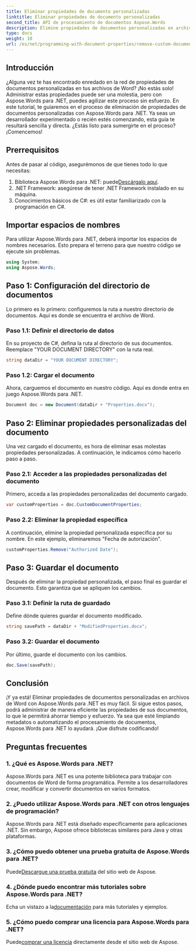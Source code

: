 ```yaml
---
title: Eliminar propiedades de documento personalizadas
linktitle: Eliminar propiedades de documento personalizadas
second_title: API de procesamiento de documentos Aspose.Words
description: Elimine propiedades de documentos personalizadas en archivos de Word con Aspose.Words para .NET. Siga nuestra guía paso a paso para obtener una solución rápida y sencilla. Perfecto para desarrolladores.
type: docs
weight: 10
url: /es/net/programming-with-document-properties/remove-custom-document-properties/
---
```

## Introducción

¿Alguna vez te has encontrado enredado en la red de propiedades de documentos personalizadas en tus archivos de Word? ¡No estás solo! Administrar estas propiedades puede ser una molestia, pero con Aspose.Words para .NET, puedes agilizar este proceso sin esfuerzo. En este tutorial, te guiaremos en el proceso de eliminación de propiedades de documentos personalizadas con Aspose.Words para .NET. Ya seas un desarrollador experimentado o recién estés comenzando, esta guía te resultará sencilla y directa. ¿Estás listo para sumergirte en el proceso? ¡Comencemos!

## Prerrequisitos

Antes de pasar al código, asegurémonos de que tienes todo lo que necesitas:

1.  Biblioteca Aspose.Words para .NET: puede[Descárgalo aquí](https://releases.aspose.com/words/net/).
2. .NET Framework: asegúrese de tener .NET Framework instalado en su máquina.
3. Conocimientos básicos de C#: es útil estar familiarizado con la programación en C#.

## Importar espacios de nombres

Para utilizar Aspose.Words para .NET, deberá importar los espacios de nombres necesarios. Esto prepara el terreno para que nuestro código se ejecute sin problemas.

```csharp
using System;
using Aspose.Words;
```

## Paso 1: Configuración del directorio de documentos

Lo primero es lo primero: configuremos la ruta a nuestro directorio de documentos. Aquí es donde se encuentra el archivo de Word.

### Paso 1.1: Definir el directorio de datos

En su proyecto de C#, defina la ruta al directorio de sus documentos. Reemplace "YOUR DOCUMENT DIRECTORY" con la ruta real.

```csharp
string dataDir = "YOUR DOCUMENT DIRECTORY";
```

### Paso 1.2: Cargar el documento

Ahora, carguemos el documento en nuestro código. Aquí es donde entra en juego Aspose.Words para .NET.

```csharp
Document doc = new Document(dataDir + "Properties.docx");
```

## Paso 2: Eliminar propiedades personalizadas del documento

Una vez cargado el documento, es hora de eliminar esas molestas propiedades personalizadas. A continuación, le indicamos cómo hacerlo paso a paso.

### Paso 2.1: Acceder a las propiedades personalizadas del documento

Primero, acceda a las propiedades personalizadas del documento cargado.

```csharp
var customProperties = doc.CustomDocumentProperties;
```

### Paso 2.2: Eliminar la propiedad específica

A continuación, elimine la propiedad personalizada específica por su nombre. En este ejemplo, eliminaremos "Fecha de autorización".

```csharp
customProperties.Remove("Authorized Date");
```

## Paso 3: Guardar el documento

Después de eliminar la propiedad personalizada, el paso final es guardar el documento. Esto garantiza que se apliquen los cambios.

### Paso 3.1: Definir la ruta de guardado

Define dónde quieres guardar el documento modificado.

```csharp
string savePath = dataDir + "ModifiedProperties.docx";
```

### Paso 3.2: Guardar el documento

Por último, guarde el documento con los cambios.

```csharp
doc.Save(savePath);
```

## Conclusión

¡Y ya está! Eliminar propiedades de documentos personalizadas en archivos de Word con Aspose.Words para .NET es muy fácil. Si sigue estos pasos, podrá administrar de manera eficiente las propiedades de sus documentos, lo que le permitirá ahorrar tiempo y esfuerzo. Ya sea que esté limpiando metadatos o automatizando el procesamiento de documentos, Aspose.Words para .NET lo ayudará. ¡Que disfrute codificando!

## Preguntas frecuentes

### 1. ¿Qué es Aspose.Words para .NET?
Aspose.Words para .NET es una potente biblioteca para trabajar con documentos de Word de forma programática. Permite a los desarrolladores crear, modificar y convertir documentos en varios formatos.

### 2. ¿Puedo utilizar Aspose.Words para .NET con otros lenguajes de programación?
Aspose.Words para .NET está diseñado específicamente para aplicaciones .NET. Sin embargo, Aspose ofrece bibliotecas similares para Java y otras plataformas.

### 3. ¿Cómo puedo obtener una prueba gratuita de Aspose.Words para .NET?
 Puede[Descargue una prueba gratuita](https://releases.aspose.com/) del sitio web de Aspose.

### 4. ¿Dónde puedo encontrar más tutoriales sobre Aspose.Words para .NET?
 Echa un vistazo a la[documentación](https://reference.aspose.com/words/net/) para más tutoriales y ejemplos.

### 5. ¿Cómo puedo comprar una licencia para Aspose.Words para .NET?
 Puede[comprar una licencia](https://purchase.aspose.com/buy) directamente desde el sitio web de Aspose.
